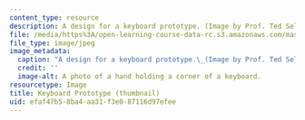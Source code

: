 ```yaml
---
content_type: resource
description: A design for a keyboard prototype. (Image by Prof. Ted Selker.)
file: /media/https%3A/open-learning-course-data-rc.s3.amazonaws.com/mas-742-industrial-design-intelligence-a-cognitive-approach-to-engineering-fall-2003/efaf47b58ba4aa31f3e087116d97efee_mas-742f03-th.jpg
file_type: image/jpeg
image_metadata:
  caption: "A design for a keyboard prototype.\_(Image by Prof. Ted Selker.)"
  credit: ''
  image-alt: A photo of a hand holding a corner of a keyboard.
resourcetype: Image
title: Keyboard Prototype (thumbnail)
uid: efaf47b5-8ba4-aa31-f3e0-87116d97efee
---
```

